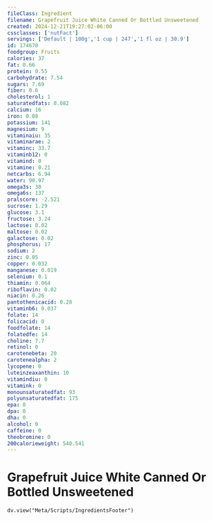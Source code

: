 ```yaml
---
fileClass: Ingredient
filename: Grapefruit Juice White Canned Or Bottled Unsweetened
created: 2024-12-21T19:27:02-06:00
cssclasses: ['nutFact']
servings: ['Default | 100g','1 cup | 247','1 fl oz | 30.9']
id: 174678
foodgroup: Fruits
calories: 37
fat: 0.66
protein: 0.55
carbohydrate: 7.54
sugars: 7.69
fiber: 0.6
cholesterol: 1
saturatedfats: 0.082
calcium: 16
iron: 0.08
potassium: 141
magnesium: 9
vitaminaiu: 35
vitaminarae: 2
vitaminc: 33.7
vitaminb12: 0
vitamind: 0
vitamine: 0.21
netcarbs: 6.94
water: 90.97
omega3s: 38
omega6s: 137
pralscore: -2.521
sucrose: 1.29
glucose: 3.1
fructose: 3.24
lactose: 0.02
maltose: 0.02
galactose: 0.02
phosphorus: 17
sodium: 2
zinc: 0.05
copper: 0.032
manganese: 0.019
selenium: 0.1
thiamin: 0.064
riboflavin: 0.02
niacin: 0.26
pantothenicacid: 0.28
vitaminb6: 0.037
folate: 14
folicacid: 0
foodfolate: 14
folatedfe: 14
choline: 7.7
retinol: 0
carotenebeta: 20
carotenealpha: 2
lycopene: 0
luteinzeaxanthin: 10
vitamindiu: 0
vitamink: 0
monounsaturatedfat: 93
polyunsaturatedfat: 175
epa: 0
dpa: 0
dha: 0
alcohol: 0
caffeine: 0
theobromine: 0
200calorieweight: 540.541
---
```


# Grapefruit Juice White Canned Or Bottled Unsweetened

```dataviewjs
dv.view("Meta/Scripts/IngredientsFooter")
```